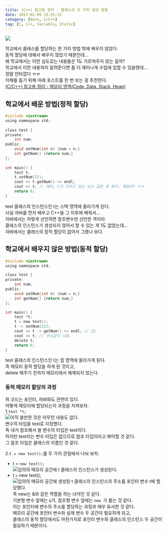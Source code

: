```yaml
---
title: (C++) 참고용 정리 - 클래스의 두 가지 생성 방법
date: 2017-02-09 15:55:22
category: [Note, C/C++]
tag: [C, C++, Variable, Static]
---
```

![](thumb.png)

학교에서 클래스를 할당하는 한 가지 방법 밖에 배우지 않았다.  
동적 할당에 대해서 배우지 않았기 때문인데...  
왜 학교에서는 이런 심도있는 내용들은 1도 가르쳐주지 않는 걸까?  
학교에서 이런 내용까지 알려준다면 좀 더 재미나게 수업에 임할 수 있을텐데...  
정말 안타깝다 ㅠㅠ  
이해를 돕기 위해 아래 포스트를 한 번 보는 걸 추천한다.  
[(C/C++) 참고용 정리 - 메모리 영역(Code, Data, Stack, Heap)](/2017/02/09/C-ref-004/)

## 학교에서 배운 방법(정적 할당)
```C
#include <iostream>
using namespace std;
 
class test {
private:
    int num;
public:
    void setNum(int n) {num = n;}
    int getNum() {return num;}
};
 
int main() {
    test t;
    t.setNum(22);
    cout << t.getNum() << endl;
    cout << t; // 에러, t가 가지고 있는 순수 값은 못 본다. 왜일까? ㅠㅠ
    return 0;
}
```
test 클래스의 인스턴스인 t는 스택 영역에 올라가게 된다.  
사실 자바를 먼저 배우고 C++을 그 이후에 배워서...  
자바에서는 저렇게 선언하면 참조변수만 선언한 격이라  
클래스의 인스턴스가 생성되지 않아서 할 수 있는 게 1도 없었는데...  
자바에서는 클래스의 정적 할당이 없어서 그랬나 보다.

## 학교에서 배우지 않은 방법(동적 할당)
```C
#include <iostream>
using namespace std;

class test {
private:
    int num;
public:
    void setNum(int n) {num = n;}
    int getNum() {return num;}
};

int main() {
    test *t;
    t = new test();
    t -> setNum(22);
    cout << t -> getNum() << endl; // 22
    cout << t; // 주소값이 나옴.
    delete t;
    return 0;
}
```
test 클래스의 인스턴스인 t는 힙 영역에 올라가게 된다.  
즉 메모리 동적 할당을 하게 된 것이고,  
delete 해주기 전까지 메모리에서 해제되지 않는다.    

### 동적 메모리 할당의 과정
위 코드는 포인터, 자바와도 관련이 있다.  
어떻게 메모리에 할당되는지 과정을 지켜보자.  
1.`test *t;`  
![아직 쓸만한 것은 아무런 내용도 없다.](memory01.png)  
변수의 타입을 test로 지정했다.  
즉 내가 참조해서 쓸 변수의 타입은 test이다.  
하지만 test라는 변수 타입은 없으므로 참조 타입이라고 봐야할 것 같다.  
그 참조 타입은 클래스의 이름인 것 같다.

2.`t = new test();`를 두 가지 관점에서 나눠 보자.  
* t = `new test();`  
![임의의 메모리 공간에 t 클래스의 인스턴스가 생성된다.](memory02.png)  
* t `=` new test();  
![임의의 메모리 공간에 생성된 t 클래스의 인스턴스의 주소를 포인터 변수 t에 할당했다.](memory03.png)  
즉 new는 &와 같은 역할을 하는 녀석인 것 같다.  
기본형 변수 앞에는 `&`가, 참조형 변수 앞에는 `new `가 붙는 것 같다.  
이는 포인터에 변수의 주소를 할당하는 과정과 매우 유사한 것 같다.  
메모리 공간에 포인터 변수와 실제 변수 두 공간이 필요하게 되고,  
클래스의 동적 할당에서도 마찬가지로 포인터 변수와 클래스의 인스턴스 두 공간이 필요하기 때문이다.